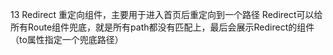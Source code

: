 13 Redirect
重定向组件，主要用于进入首页后重定向到一个路径
Redirect可以给所有Route组件兜底，就是所有path都没有匹配上，最后会展示Redirect的组件（to属性指定一个兜底路径）
